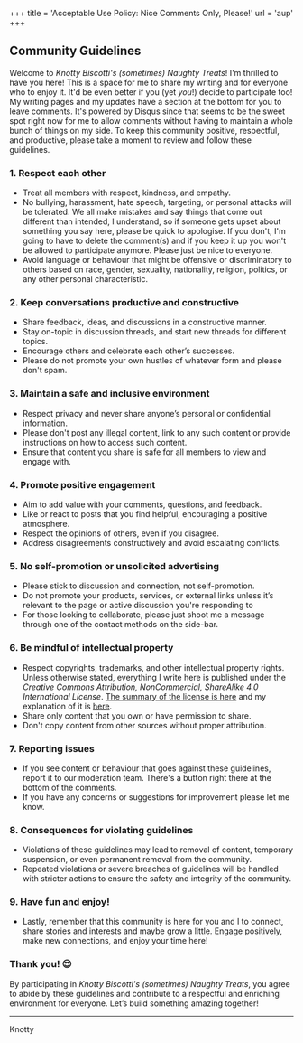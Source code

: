 +++
title = 'Acceptable Use Policy: Nice Comments Only, Please!'
url = 'aup'
+++

## Community Guidelines

Welcome to *Knotty Biscotti's (sometimes) Naughty Treats*! I'm thrilled to have you here! This is a space for me to share my writing and for everyone who to enjoy it.  It'd be even better if you (yet *you*!) decide to participate too!  My writing pages and my updates have a section at the bottom for you to leave comments.  It's powered by Disqus since that seems to be the sweet spot right now for me to allow comments without having to maintain a whole bunch of things on my side. To keep this community positive, respectful, and productive, please take a moment to review and follow these guidelines.

### 1. **Respect each other**

- Treat all members with respect, kindness, and empathy.
- No bullying, harassment, hate speech, targeting, or personal attacks will be tolerated. We all make mistakes and say things that come out different than intended, I understand, so if someone gets upset about something you say here, please be quick to apologise. If you don't, I'm going to have to delete the comment(s) and if you keep it up you won't be allowed to participate anymore. Please just be nice to everyone.
- Avoid language or behaviour that might be offensive or discriminatory to others based on race, gender, sexuality, nationality, religion, politics, or any other personal characteristic.

### 2. **Keep conversations productive and constructive**

- Share feedback, ideas, and discussions in a constructive manner.
- Stay on-topic in discussion threads, and start new threads for different topics.
- Encourage others and celebrate each other’s successes.
- Please do not promote your own hustles of whatever form and please don't spam.

### 3. **Maintain a safe and inclusive environment**

- Respect privacy and never share anyone’s personal or confidential information.
- Please don't post any illegal content, link to any such content or provide instructions on how to access such content.
- Ensure that content you share is safe for all members to view and engage with.

### 4. **Promote positive engagement**

- Aim to add value with your comments, questions, and feedback.
- Like or react to posts that you find helpful, encouraging a positive atmosphere.
- Respect the opinions of others, even if you disagree.
- Address disagreements constructively and avoid escalating conflicts.

### 5. **No self-promotion or unsolicited advertising**

- Please stick to discussion and connection, not self-promotion.
- Do not promote your products, services, or external links unless it’s relevant to the page or active discussion you're responding to
- For those looking to collaborate, please just shoot me a message through one of the contact methods on the side-bar.

### 6. **Be mindful of intellectual property**

- Respect copyrights, trademarks, and other intellectual property rights.  Unless otherwise stated, everything I write here is published under the *Creative Commons Attribution, NonCommercial, ShareAlike 4.0 International License*.  [The summary of the license is here](https://creativecommons.org/licenses/by-nc-sa/4.0/) and my explanation of it is [here](license.md).
- Share only content that you own or have permission to share.
- Don't copy content from other sources without proper attribution. 

### 7. **Reporting issues**

- If you see content or behaviour that goes against these guidelines, report it to our moderation team.  There's a button right there at the bottom of the comments.
- If you have any concerns or suggestions for improvement please let me know.

### 8. **Consequences for violating guidelines**

- Violations of these guidelines may lead to removal of content, temporary suspension, or even permanent removal from the community.
- Repeated violations or severe breaches of guidelines will be handled with stricter actions to ensure the safety and integrity of the community.

### 9. **Have fun and enjoy!**

- Lastly, remember that this community is here for you and I to connect, share stories and interests and maybe grow a little. Engage positively, make new connections, and enjoy your time here!

### **Thank you! 😍**

By participating in *Knotty Biscotti's (sometimes) Naughty Treats*, you agree to abide by these guidelines and contribute to a respectful and enriching environment for everyone. Let’s build something amazing together!

***
<signature>Knotty</signature>
